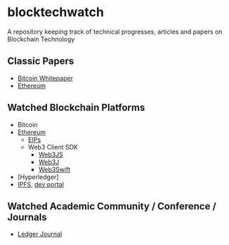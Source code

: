 # blocktechwatch
A repository keeping track of technical progresses, articles and papers on Blockchain Technology

## Classic Papers
- [Bitcoin Whitepaper](https://bitcoin.org/bitcoin.pdf)
- [Ethereum](https://github.com/ethereum/wiki/wiki/White-Paper)

## Watched Blockchain Platforms
- Bitcoin
- [Ethereum](https://ethereum.org/)
  - [EIPs](https://eips.ethereum.org/)
  - Web3 Client SDK
    - [Web3JS](https://github.com/ethereum/web3.js)
    - [Web3J](https://github.com/web3j/web3j)
    - [Web3Swift](https://github.com/BANKEX/web3swift)
- [Hyperledger]
- [IPFS](https://ipfs.io/), [dev portal](https://github.com/ipfs)

## Watched Academic Community / Conference / Journals
- [Ledger Journal](https://ledgerjournal.org/ojs/index.php/ledger)
